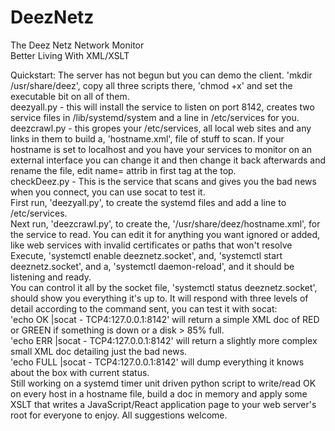 # DeezNetz
The Deez Netz Network Monitor<br/>
Better Living With XML/XSLT

Quickstart: The server has not begun but you can demo the client. 'mkdir /usr/share/deez', copy all three scripts there, 'chmod +x' and set the executable bit on all of them.<br/>
deezyall.py - this will install the service to listen on port 8142, creates two service files in /lib/systemd/system and a line in /etc/services for you.<br/>
deezcrawl.py - this gropes your /etc/services, all local web sites and any links in them to build a, 'hostname.xml', file of stuff to scan. If your hostname is set to localhost and you have your services to monitor on an external interface you can change it and then change it back afterwards and rename the file, edit name= attrib in first tag at the top.<br/>
checkDeez.py - This is the service that scans and gives you the bad news when you connect, you can use socat to test it.<br/>
First run, 'deezyall.py', to create the systemd files and add a line to /etc/services.<br/>
Next run, 'deezcrawl.py', to create the, '/usr/share/deez/hostname.xml', for the service to read. You can edit it for anything you want ignored or added, like web services with invalid certificates or paths that won't resolve<br/>
Execute, 'systemctl enable deeznetz.socket', and, 'systemctl start deeznetz.socket', and a, 'systemctl daemon-reload', and it should be listening and ready.<br/>
You can control it all by the socket file, 'systemctl status deeznetz.socket', should show you everything it's up to.
It will respond with three levels of detail according to the command sent, you can test it with socat:<br/>
'echo OK |socat - TCP4:127.0.0.1:8142' will return a simple XML doc of RED or GREEN if something is down or a disk > 85% full.<br/>
'echo ERR |socat - TCP4:127.0.0.1:8142' will return a slightly more complex small XML doc detailing just the bad news.<br/>
'echo FULL |socat - TCP4:127.0.0.1:8142' will dump everything it knows about the box with current status.<br/>
Still working on a systemd timer unit driven python script to write/read OK on every host in a hostname file, build a doc in memory and apply some XSLT that writes a JavaScript/React application page to your web server's root for everyone to enjoy. All suggestions welcome.<br/>
